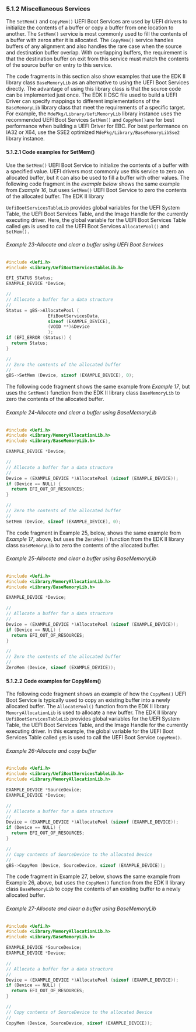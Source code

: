 <!--- @file
  5.1.2 Miscellaneous Services

  Copyright (c) 2012-2018, Intel Corporation. All rights reserved.<BR>

  Redistribution and use in source (original document form) and 'compiled'
  forms (converted to PDF, epub, HTML and other formats) with or without
  modification, are permitted provided that the following conditions are met:

  1) Redistributions of source code (original document form) must retain the
     above copyright notice, this list of conditions and the following
     disclaimer as the first lines of this file unmodified.

  2) Redistributions in compiled form (transformed to other DTDs, converted to
     PDF, epub, HTML and other formats) must reproduce the above copyright
     notice, this list of conditions and the following disclaimer in the
     documentation and/or other materials provided with the distribution.

  THIS DOCUMENTATION IS PROVIDED BY TIANOCORE PROJECT "AS IS" AND ANY EXPRESS OR
  IMPLIED WARRANTIES, INCLUDING, BUT NOT LIMITED TO, THE IMPLIED WARRANTIES OF
  MERCHANTABILITY AND FITNESS FOR A PARTICULAR PURPOSE ARE DISCLAIMED. IN NO
  EVENT SHALL TIANOCORE PROJECT  BE LIABLE FOR ANY DIRECT, INDIRECT, INCIDENTAL,
  SPECIAL, EXEMPLARY, OR CONSEQUENTIAL DAMAGES (INCLUDING, BUT NOT LIMITED TO,
  PROCUREMENT OF SUBSTITUTE GOODS OR SERVICES; LOSS OF USE, DATA, OR PROFITS;
  OR BUSINESS INTERRUPTION) HOWEVER CAUSED AND ON ANY THEORY OF LIABILITY,
  WHETHER IN CONTRACT, STRICT LIABILITY, OR TORT (INCLUDING NEGLIGENCE OR
  OTHERWISE) ARISING IN ANY WAY OUT OF THE USE OF THIS DOCUMENTATION, EVEN IF
  ADVISED OF THE POSSIBILITY OF SUCH DAMAGE.

-->

### 5.1.2 Miscellaneous Services

The `SetMem()` and `CopyMem()` UEFI Boot Services are used by UEFI drivers to
initialize the contents of a buffer or copy a buffer from one location to
another. The `SetMem()` service is most commonly used to fill the contents of a
buffer with zeros after it is allocated. The `CopyMem()` service handles
buffers of any alignment and also handles the rare case when the source and
destination buffer overlap. With overlapping buffers, the requirement is that
the destination buffer on exit from this service must match the contents of the
source buffer on entry to this service.

The code fragments in this section also show examples that use the EDK II
library class `BaseMemoryLib` as an alternative to using the UEFI Boot Services
directly. The advantage of using this library class is that the source code can
be implemented just once. The EDK II DSC file used to build a UEFI Driver can
specify mappings to different implementations of the `BaseMemoryLib` library
class that meet the requirements of a specific target. For example, the
`MdePkg/Library/UefiMemoryLib` library instance uses the recommended UEFI Boot
Services `SetMem()` and `CopyMem()`are for best performance when building a
UEFI Driver for EBC. For best performance on IA32 or X64, use the SSE2
optimized `MdePkg/Library/BaseMemoryLibSse2` library instance.

#### 5.1.2.1 Code examples for SetMem()

Use the `SetMem()` UEFI Boot Service to initialize the contents of a buffer
with a specified value. UEFI drivers most commonly use this service to zero an
allocated buffer, but it can also be used to fill a buffer with other values.
The following code fragment in the _example below_ shows the same example from
_Example 16_, but uses `SetMem()` UEFI Boot Service to zero the contents of the
allocated buffer. The EDK II library

`UefiBootServicesTableLib` provides global variables for the UEFI System Table,
the UEFI Boot Services Table, and the Image Handle for the currently executing
driver. Here, the global variable for the UEFI Boot Services Table called `gBS`
is used to call the UEFI Boot Services `AllocatePool()` and `SetMem().`

###### Example 23-Allocate and clear a buffer using UEFI Boot Services

```c
#include <Uefi.h>
#include <Library/UefiBootServicesTableLib.h>

EFI_STATUS Status;
EXAMPLE_DEVICE *Device;

//
// Allocate a buffer for a data structure
//
Status = gBS->AllocatePool (
                EfiBootServicesData,
                sizeof (EXAMPLE_DEVICE),
                (VOID **)&Device
                );
if (EFI_ERROR (Status)) {
  return Status;
}

//
// Zero the contents of the allocated buffer
//
gBS->SetMem (Device, sizeof (EXAMPLE_DEVICE), 0);
```

The following code fragment shows the same example from _Example 17_, but uses
the `SetMem()` function from the EDK II library class `BaseMemoryLib` to zero
the contents of the allocated buffer.

###### Example 24-Allocate and clear a buffer using BaseMemoryLib

```c
#include <Uefi.h>
#include <Library/MemoryAllocationLib.h>
#include <Library/BaseMemoryLib.h>

EXAMPLE_DEVICE *Device;

//
// Allocate a buffer for a data structure
//
Device = (EXAMPLE_DEVICE *)AllocatePool (sizeof (EXAMPLE_DEVICE));
if (Device == NULL) {
  return EFI_OUT_OF_RESOURCES;
}

//
// Zero the contents of the allocated buffer
//
SetMem (Device, sizeof (EXAMPLE_DEVICE), 0);
```

The code fragment in Example 25, below, shows the same example from _Example
17_, above, but uses the `ZeroMem()` function from the EDK II library class
`BaseMemoryLib` to zero the contents of the allocated buffer.

###### Example 25-Allocate and clear a buffer using BaseMemoryLib

```c
#include <Uefi.h>
#include <Library/MemoryAllocationLib.h>
#include <Library/BaseMemoryLib.h>

EXAMPLE_DEVICE *Device;

//
// Allocate a buffer for a data structure
//
Device = (EXAMPLE_DEVICE *)AllocatePool (sizeof (EXAMPLE_DEVICE));
if (Device == NULL) {
  return EFI_OUT_OF_RESOURCES;
}

//
// Zero the contents of the allocated buffer
//
ZeroMem (Device, sizeof (EXAMPLE_DEVICE));
```

#### 5.1.2.2 Code examples for CopyMem()

The following code fragment shows an example of how the `CopyMem()` UEFI Boot
Service is typically used to copy an existing buffer into a newly allocated
buffer. The `AllocatePool()` function from the EDK II library
`MemoryAllocationLib` is used to allocate a new buffer. The EDK II library
`UefiBootServicesTableLib` provides global variables for the UEFI System Table,
the UEFI Boot Services Table, and the Image Handle for the currently executing
driver. In this example, the global variable for the UEFI Boot Services Table
called `gBS` is used to call the UEFI Boot Service `CopyMem()`.

###### Example 26-Allocate and copy buffer

```c
#include <Uefi.h>
#include <Library/UefiBootServicesTableLib.h>
#include <Library/MemoryAllocationLib.h>

EXAMPLE_DEVICE *SourceDevice;
EXAMPLE_DEVICE *Device;

//
// Allocate a buffer for a data structure
//
Device = (EXAMPLE_DEVICE *)AllocatePool (sizeof (EXAMPLE_DEVICE));
if (Device == NULL) {
  return EFI_OUT_OF_RESOURCES;
}

//
// Copy contents of SourceDevice to the allocated Device
//
gBS->CopyMem (Device, SourceDevice, sizeof (EXAMPLE_DEVICE));
```

The code fragment in Example 27, below, shows the same example from Example 26,
above, but uses the `CopyMem()` function from the EDK II library class
`BaseMemoryLib` to copy the contents of an existing buffer to a newly allocated
buffer.

###### Example 27-Allocate and clear a buffer using BaseMemoryLib

```c
#include <Uefi.h>
#include <Library/MemoryAllocationLib.h>
#include <Library/BaseMemoryLib.h>

EXAMPLE_DEVICE *SourceDevice;
EXAMPLE_DEVICE *Device;

//
// Allocate a buffer for a data structure
//
Device = (EXAMPLE_DEVICE *)AllocatePool (sizeof (EXAMPLE_DEVICE));
if (Device == NULL) {
  return EFI_OUT_OF_RESOURCES;
}

//
// Copy contents of SourceDevice to the allocated Device
//
CopyMem (Device, SourceDevice, sizeof (EXAMPLE_DEVICE));
```
